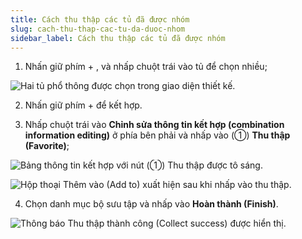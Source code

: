 ```yaml
---
title: Cách thu thập các tủ đã được nhóm
slug: cach-thu-thap-cac-tu-da-duoc-nhom
sidebar_label: Cách thu thập các tủ đã được nhóm
---
```


1. Nhấn giữ phím  + , và nhấp chuột trái vào tủ để chọn nhiều;

![Hai tủ phổ thông được chọn trong giao diện thiết kế.](https://storage.googleapis.com/jegavn_kb/images/00784415-f3dc-45ca-bdb3-5ae553ceb33d.png)

2. Nhấn giữ phím  +  để kết hợp.

3. Nhấp chuột trái vào **Chỉnh sửa thông tin kết hợp (combination information editing)** ở phía bên phải và nhấp vào (①) **Thu thập (Favorite)**;

![Bảng thông tin kết hợp với nút (①) Thu thập được tô sáng.](https://storage.googleapis.com/jegavn_kb/images/3f329e42-4a59-4aae-9ed9-4501834d19be.png)

![Hộp thoại Thêm vào (Add to) xuất hiện sau khi nhấp vào thu thập.](https://storage.googleapis.com/jegavn_kb/images/874fb369-a75f-4516-81aa-674538863e75.png)

4. Chọn danh mục bộ sưu tập và nhấp vào **Hoàn thành (Finish)**.

![Thông báo Thu thập thành công (Collect success) được hiển thị.](https://storage.googleapis.com/jegavn_kb/images/a5b5f6c7-c5d5-440b-bd19-04dfcb49ccb9.png)